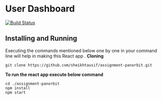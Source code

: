 # User Dashboard

[![Build Status](https://travis-ci.org/joemccann/dillinger.svg?branch=master)](https://travis-ci.org/joemccann/dillinger)

## Installing and Running

Executing the commands mentioned below one by one in your command line will help in making this React app .
**Cloning**

```
git clone https://github.com/sheikhtausif/assignment-panorbit.git
```

**To run the react app execute below command**

```
cd ./assignment-panorbit
npm install
npm start
```

